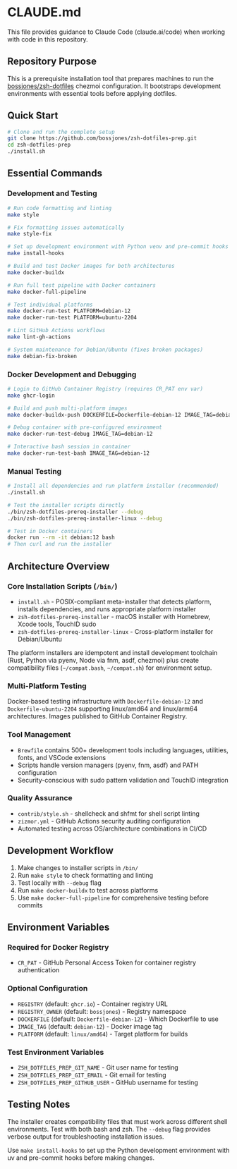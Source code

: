 # CLAUDE.md

This file provides guidance to Claude Code (claude.ai/code) when working with code in this repository.

## Repository Purpose

This is a prerequisite installation tool that prepares machines to run the [bossjones/zsh-dotfiles](https://github.com/bossjones/zsh-dotfiles) chezmoi configuration. It bootstraps development environments with essential tools before applying dotfiles.

## Quick Start

```bash
# Clone and run the complete setup
git clone https://github.com/bossjones/zsh-dotfiles-prep.git
cd zsh-dotfiles-prep
./install.sh
```

## Essential Commands

### Development and Testing
```bash
# Run code formatting and linting
make style

# Fix formatting issues automatically
make style-fix

# Set up development environment with Python venv and pre-commit hooks
make install-hooks

# Build and test Docker images for both architectures
make docker-buildx

# Run full test pipeline with Docker containers
make docker-full-pipeline

# Test individual platforms
make docker-run-test PLATFORM=debian-12
make docker-run-test PLATFORM=ubuntu-2204

# Lint GitHub Actions workflows
make lint-gh-actions

# System maintenance for Debian/Ubuntu (fixes broken packages)
make debian-fix-broken
```

### Docker Development and Debugging
```bash
# Login to GitHub Container Registry (requires CR_PAT env var)
make ghcr-login

# Build and push multi-platform images
make docker-buildx-push DOCKERFILE=Dockerfile-debian-12 IMAGE_TAG=debian-12

# Debug container with pre-configured environment
make docker-run-test-debug IMAGE_TAG=debian-12

# Interactive bash session in container
make docker-run-test-bash IMAGE_TAG=debian-12
```

### Manual Testing
```bash
# Install all dependencies and run platform installer (recommended)
./install.sh

# Test the installer scripts directly
./bin/zsh-dotfiles-prereq-installer --debug
./bin/zsh-dotfiles-prereq-installer-linux --debug

# Test in Docker containers
docker run --rm -it debian:12 bash
# Then curl and run the installer
```

## Architecture Overview

### Core Installation Scripts (`/bin/`)
- `install.sh` - POSIX-compliant meta-installer that detects platform, installs dependencies, and runs appropriate platform installer
- `zsh-dotfiles-prereq-installer` - macOS installer with Homebrew, Xcode tools, TouchID sudo
- `zsh-dotfiles-prereq-installer-linux` - Cross-platform installer for Debian/Ubuntu

The platform installers are idempotent and install development toolchain (Rust, Python via pyenv, Node via fnm, asdf, chezmoi) plus create compatibility files (`~/compat.bash`, `~/compat.sh`) for environment setup.

### Multi-Platform Testing
Docker-based testing infrastructure with `Dockerfile-debian-12` and `Dockerfile-ubuntu-2204` supporting linux/amd64 and linux/arm64 architectures. Images published to GitHub Container Registry.

### Tool Management
- `Brewfile` contains 500+ development tools including languages, utilities, fonts, and VSCode extensions
- Scripts handle version managers (pyenv, fnm, asdf) and PATH configuration
- Security-conscious with sudo pattern validation and TouchID integration

### Quality Assurance
- `contrib/style.sh` - shellcheck and shfmt for shell script linting
- `zizmor.yml` - GitHub Actions security auditing configuration
- Automated testing across OS/architecture combinations in CI/CD

## Development Workflow

1. Make changes to installer scripts in `/bin/`
2. Run `make style` to check formatting and linting
3. Test locally with `--debug` flag
4. Run `make docker-buildx` to test across platforms
5. Use `make docker-full-pipeline` for comprehensive testing before commits

## Environment Variables

### Required for Docker Registry
- `CR_PAT` - GitHub Personal Access Token for container registry authentication

### Optional Configuration
- `REGISTRY` (default: `ghcr.io`) - Container registry URL
- `REGISTRY_OWNER` (default: `bossjones`) - Registry namespace
- `DOCKERFILE` (default: `Dockerfile-debian-12`) - Which Dockerfile to use
- `IMAGE_TAG` (default: `debian-12`) - Docker image tag
- `PLATFORM` (default: `linux/amd64`) - Target platform for builds

### Test Environment Variables
- `ZSH_DOTFILES_PREP_GIT_NAME` - Git user name for testing
- `ZSH_DOTFILES_PREP_GIT_EMAIL` - Git email for testing
- `ZSH_DOTFILES_PREP_GITHUB_USER` - GitHub username for testing

## Testing Notes

The installer creates compatibility files that must work across different shell environments. Test with both bash and zsh. The `--debug` flag provides verbose output for troubleshooting installation issues.

Use `make install-hooks` to set up the Python development environment with uv and pre-commit hooks before making changes.
